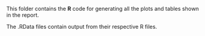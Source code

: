 This folder contains the **R** code for generating all the plots and tables shown in the report.

The .RData files contain output from their respective R files.

